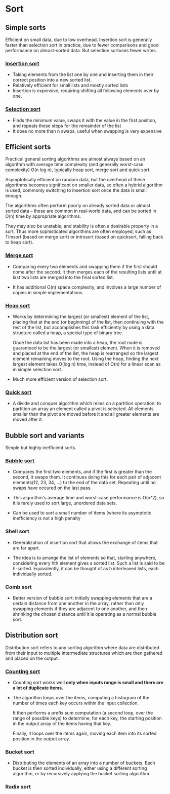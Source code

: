 # Sort

## Simple sorts

Efficient on small data, due to low overhead. Insertion sort is generally faster than selection sort in practice, due to fewer comparisons and good performance on almost-sorted data. But selection sortuses fewer writes.

### [Insertion sort](https://github.com/RioAraki/Interview_prep/blob/master/topic/sort/InsertionSort.py)

- Taking elements from the list one by one and inserting them in their correct position into a new sorted list.
- Relatively efficient for small lists and mostly sorted lists
- Insertion is expensive, requiring shifting all following elements over by one.

### [Selection sort](https://github.com/RioAraki/Interview_prep/blob/master/topic/sort/SelectionSort.py)

- Finds the minimum value, swaps it with the value in the first position, and repeats these steps for the remainder of the list
- It does no more than n swaps, useful when swapping is very expensive 

## Efficient sorts

Practical general sorting algorithms are almost always based on an algorithm with average time complexity (and generally worst-case complexity) O(n log n), typically heap sort, merge sort and quick sort.

Asymptotically efficient on random data, but the overhead of these algorithms becomes significant on smaller data, so often a hybrid algorithm is used, commonly switching to insertion sort once the data is small enough.

The algorithms often perform poorly on already sorted data or almost sorted data – these are common in real-world data, and can be sorted in O(n) time by appropriate algorithms.

They may also be unstable, and stability is often a desirable property in a sort. Thus more sophisticated algorithms are often employed, such as Timsort (based on merge sort) or introsort (based on quicksort, falling back to heap sort).

### [Merge sort](https://github.com/RioAraki/Interview_prep/blob/master/topic/sort/MergeSort.py)

- Comparing every two elements and swapping them if the first should come after the second. It then merges each of the resulting lists until at last two lists are merged into the final sorted list.

- It has additional O(n) space complexity, and involves a large number of copies in simple implementations.

### [Heap sort](https://github.com/RioAraki/Interview_prep/blob/master/topic/sort/HeapSort.py)

- Works by determining the largest (or smallest) element of the list, placing that at the end (or beginning) of the list, then continuing with the rest of the list, but accomplishes this task efficiently by using a data structure called a heap, a special type of binary tree. 

	Once the data list has been made into a heap, the root node is guaranteed to be the largest (or smallest) element. When it is removed and placed at the end of the list, the heap is rearranged so the largest element remaining moves to the root. Using the heap, finding the next largest element takes O(log n) time, instead of O(n) for a linear scan as in simple selection sort. 

- Much more efficient version of selection sort. 

### [Quick sort](https://github.com/RioAraki/Interview_prep/blob/master/topic/sort/QuickSort.py)

- A divide and conquer algorithm which relies on a partition operation: to partition an array an element called a pivot is selected. All elements smaller than the pivot are moved before it and all greater elements are moved after it.

## Bubble sort and variants

Simple but highly inefficient sorts.

### [Bubble sort](https://github.com/RioAraki/Interview_prep/blob/master/topic/sort/BubbleSort.py)

- Compares the first two elements, and if the first is greater than the second, it swaps them. It continues doing this for each pair of adjacent elements(12, 23, 34, ...) to the end of the data set. Repeating until no swaps have occured on the last pass.

- This algorithm's average time and worst-case performance is O(n^2), so it is rarely used to sort large, unordered data sets.

- Can be used to sort a small number of items (where its asymptotic inefficiency is not a high penalty

### Shell sort

- Generalization of insertion sort that allows the exchange of items that are far apart.

- The idea is to arrange the list of elements so that, starting anywhere, considering every hth element gives a sorted list. Such a list is said to be h-sorted. Equivalently, it can be thought of as h interleaved lists, each individually sorted.

### Comb sort

- Better version of bubble sort: initially swapping elements that are a certain distance from one another in the array, rather than only swapping elements if they are adjacent to one another, and then shrinking the chosen distance until it is operating as a normal bubble sort. 


## Distribution sort

Distribution sort refers to any sorting algorithm where data are distributed from their input to multiple intermediate structures which are then gathered and placed on the output.

### [Counting sort](https://github.com/RioAraki/Interview_prep/blob/master/topic/sort/CountingSort.py)

- Counting sort works well **only when inputs range is small and there are a lot of duplicate items.**

- The algorithm loops over the items, computing a histogram of the number of times each key occurs within the input collection. 

	It then performs a prefix sum computation (a second loop, over the range of possible keys) to determine, for each key, the starting position in the output array of the items having that key. 

	Finally, it loops over the items again, moving each item into its sorted position in the output array.

### Bucket sort

- Distributing the elements of an array into a number of buckets. Each bucket is then sorted individually, either using a different sorting algorithm, or by recursively applying the bucket sorting algorithm. 


### Radix sort

